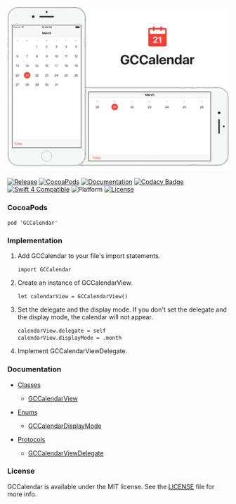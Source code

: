 ![banner](Resources/README/Images/Banner.png)

[![Release](https://img.shields.io/github/release/graycampbell/GCCalendar.svg)](https://github.com/graycampbell/GCCalendar/releases/latest)
[![CocoaPods](https://img.shields.io/cocoapods/v/GCCalendar.svg)](https://cocoapods.org/pods/GCCalendar)
[![Documentation](https://img.shields.io/cocoapods/metrics/doc-percent/GCCalendar.svg)](http://cocoadocs.org/docsets/GCCalendar)
[![Codacy Badge](https://api.codacy.com/project/badge/Grade/7ef16773008b4ed9b7798dd3d0da54af)](https://www.codacy.com/app/graycampbell/GCCalendar?utm_source=github.com&amp;utm_medium=referral&amp;utm_content=graycampbell/GCCalendar&amp;utm_campaign=Badge_Grade)
[![Swift 4 Compatible](https://img.shields.io/badge/Swift_4-compatible-4BC51D.svg?style=flat)](https://developer.apple.com/swift)
![Platform](https://img.shields.io/cocoapods/p/GCCalendar.svg?style=flat)
[![License](https://img.shields.io/cocoapods/l/GCCalendar.svg)](https://github.com/graycampbell/GCCalendar/blob/master/LICENSE)

### CocoaPods

```
pod 'GCCalendar'
```

### Implementation

1. Add GCCalendar to your file's import statements.

    ```
    import GCCalendar
    ```

2. Create an instance of GCCalendarView.

    ```
    let calendarView = GCCalendarView()
    ```

3. Set the delegate and the display mode. If you don't set the delegate and the display mode, the calendar will not appear.

    ```
    calendarView.delegate = self
    calendarView.displayMode = .month
    ```

4. Implement GCCalendarViewDelegate.

### Documentation

- [Classes](http://cocoadocs.org/docsets/GCCalendar/2.2.0/Classes.html)
  - [GCCalendarView](http://cocoadocs.org/docsets/GCCalendar/2.2.0/Classes/GCCalendarView.html)

- [Enums](http://cocoadocs.org/docsets/GCCalendar/2.2.0/Enums.html)
  - [GCCalendarDisplayMode](http://cocoadocs.org/docsets/GCCalendar/2.2.0/Enums/GCCalendarDisplayMode.html)

- [Protocols](http://cocoadocs.org/docsets/GCCalendar/2.2.0/Protocols.html)
  - [GCCalendarViewDelegate](http://cocoadocs.org/docsets/GCCalendar/2.2.0/Protocols/GCCalendarViewDelegate.html)

### License

GCCalendar is available under the MIT license. See the [LICENSE](https://github.com/graycampbell/GCCalendar/blob/master/LICENSE) file for more info.
